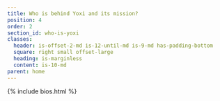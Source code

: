 ```yaml
---
title: Who is behind Yoxi and its mission?
position: 4
order: 2
section_id: who-is-yoxi
classes:
  header: is-offset-2-md is-12-until-md is-9-md has-padding-bottom
  square: right small offset-large
  heading: is-marginless
  content: is-10-md
parent: home
---
```


{% include bios.html %}